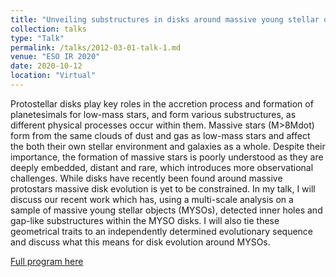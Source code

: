 ```yaml
---
title: "Unveiling substructures in disks around massive young stellar objects"
collection: talks
type: "Talk"
permalink: /talks/2012-03-01-talk-1.md
venue: "ESO IR 2020"
date: 2020-10-12
location: "Virtual"
---
```

Protostellar disks play key roles in the accretion process and formation of planetesimals for low-mass stars, and form various substructures, as different physical processes occur within them. Massive stars (M>8Mdot) form from the same clouds of dust and gas as low-mass stars and affect the both their own stellar environment and galaxies as a whole. Despite their importance, the formation of massive stars is poorly understood as they are deeply embedded, distant and rare, which introduces more observational challenges. While disks have recently been found around massive protostars massive disk evolution is yet to be constrained. In my talk, I will discuss our recent work which has, using a multi-scale analysis on a sample of massive young stellar objects (MYSOs), detected inner holes and gap-like substructures within the MYSO disks. I will also tie these geometrical traits to an independently determined evolutionary sequence and discuss what this means for disk evolution around MYSOs.

[Full program here](https://www.eso.org/sci/meetings/2020/IR2020.html)
